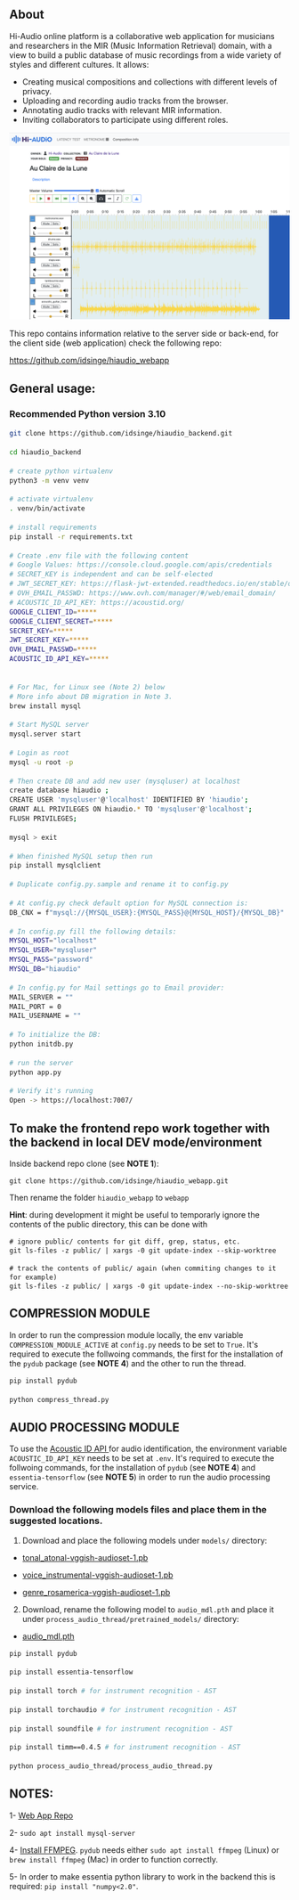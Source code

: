 ## About

Hi-Audio online platform is a collaborative web application for musicians and researchers in the MIR (Music Information Retrieval) domain, with a view to build a public database of music recordings from a wide variety of styles and different cultures. It allows:

- Creating musical compositions and collections with different levels of privacy.
- Uploading and recording audio tracks from the browser.
- Annotating audio tracks with relevant MIR information.
- Inviting collaborators to participate using different roles.

![screenshot](doc/screenshot.png)

This repo contains information relative to the server side or back-end, for the client side (web application) check the following repo:

https://github.com/idsinge/hiaudio_webapp


## General usage:

### Recommended Python version 3.10


```bash
git clone https://github.com/idsinge/hiaudio_backend.git

cd hiaudio_backend

# create python virtualenv
python3 -m venv venv

# activate virtualenv
. venv/bin/activate

# install requirements
pip install -r requirements.txt

# Create .env file with the following content
# Google Values: https://console.cloud.google.com/apis/credentials
# SECRET_KEY is independent and can be self-elected
# JWT_SECRET_KEY: https://flask-jwt-extended.readthedocs.io/en/stable/options.html#JWT_SECRET_KEY
# OVH_EMAIL_PASSWD: https://www.ovh.com/manager/#/web/email_domain/
# ACOUSTIC_ID_API_KEY: https://acoustid.org/
GOOGLE_CLIENT_ID=*****
GOOGLE_CLIENT_SECRET=*****
SECRET_KEY=*****
JWT_SECRET_KEY=*****
OVH_EMAIL_PASSWD=*****
ACOUSTIC_ID_API_KEY=*****


# For Mac, for Linux see (Note 2) below
# More info about DB migration in Note 3.
brew install mysql

# Start MySQL server
mysql.server start

# Login as root
mysql -u root -p

# Then create DB and add new user (mysqluser) at localhost
create database hiaudio ; 
CREATE USER 'mysqluser'@'localhost' IDENTIFIED BY 'hiaudio';
GRANT ALL PRIVILEGES ON hiaudio.* TO 'mysqluser'@'localhost';
FLUSH PRIVILEGES;

mysql > exit

# When finished MySQL setup then run
pip install mysqlclient

# Duplicate config.py.sample and rename it to config.py

# At config.py check default option for MySQL connection is:
DB_CNX = f"mysql://{MYSQL_USER}:{MYSQL_PASS}@{MYSQL_HOST}/{MYSQL_DB}"

# In config.py fill the following details:
MYSQL_HOST="localhost"
MYSQL_USER="mysqluser"
MYSQL_PASS="password"
MYSQL_DB="hiaudio"

# In config.py for Mail settings go to Email provider:
MAIL_SERVER = ""
MAIL_PORT = 0
MAIL_USERNAME = ""

# To initialize the DB:
python initdb.py

# run the server 
python app.py

# Verify it's running
Open -> https://localhost:7007/

```

## To make the frontend repo work together with the backend in local DEV mode/environment


Inside backend repo clone (see **NOTE 1**):
```
git clone https://github.com/idsinge/hiaudio_webapp.git

```

Then rename the folder `hiaudio_webapp` to `webapp`

**Hint**: during development it might be useful to temporarly ignore the contents of the public directory, this can be done with

```
# ignore public/ contents for git diff, grep, status, etc.
git ls-files -z public/ | xargs -0 git update-index --skip-worktree

# track the contents of public/ again (when commiting changes to it for example)
git ls-files -z public/ | xargs -0 git update-index --no-skip-worktree
```

## COMPRESSION MODULE

In order to run the compression module locally, the env variable `COMPRESSION_MODULE_ACTIVE` at `config.py` needs to be set to `True`. It's required to execute the follwoing commands, the first for the installation of the `pydub` package (see **NOTE 4**) and the other to run the thread. 

```bash
pip install pydub

python compress_thread.py
```


## AUDIO PROCESSING MODULE

To use the [Acoustic ID API ](https://acoustid.org/) for audio identification, the environment variable `ACOUSTIC_ID_API_KEY` needs to be set at `.env`. It's required to execute the follwoing commands, for the installation of `pydub` (see **NOTE 4**) and `essentia-tensorflow` (see **NOTE 5**) in order to run the audio processing service.

### Download the following models files and place them in the suggested locations.

1) Download and place the following models under `models/` directory:

- [tonal_atonal-vggish-audioset-1.pb](https://essentia.upf.edu/models/classifiers/tonal_atonal/tonal_atonal-vggish-audioset-1.pb)

- [voice_instrumental-vggish-audioset-1.pb](https://essentia.upf.edu/models/classifiers/voice_instrumental/voice_instrumental-vggish-audioset-1.pb)

- [genre_rosamerica-vggish-audioset-1.pb](https://essentia.upf.edu/models/classifiers/genre_rosamerica/genre_rosamerica-vggish-audioset-1.pb)



2) Download, rename the following model to `audio_mdl.pth` and place it under `process_audio_thread/pretrained_models/` directory:

- [audio_mdl.pth](https://www.dropbox.com/s/cv4knew8mvbrnvq/audioset_0.4593.pth?dl=1)


```bash
pip install pydub

pip install essentia-tensorflow

pip install torch # for instrument recognition - AST

pip install torchaudio # for instrument recognition - AST

pip install soundfile # for instrument recognition - AST

pip install timm==0.4.5 # for instrument recognition - AST

python process_audio_thread/process_audio_thread.py
```



## NOTES:
1- [Web App Repo](https://github.com/idsinge/hiaudio_webapp)

2- `sudo apt install mysql-server`


4- [Install FFMPEG](https://gist.github.com/barbietunnie/47a3de3de3274956617ce092a3bc03a1). `pydub` needs either `sudo apt install ffmpeg` (Linux) or `brew install ffmpeg` (Mac) in order to function correctly. 

5- In order to make essentia python library to work in the backend this is required: `pip install "numpy<2.0"`.

